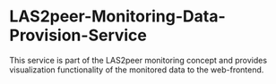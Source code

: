 LAS2peer-Monitoring-Data-Provision-Service
==========================================

This service is part of the LAS2peer monitoring concept and provides visualization functionality of the monitored data to the web-frontend.